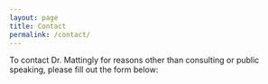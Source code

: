 ```yaml
---
layout: page
title: Contact
permalink: /contact/
---
```

To contact Dr. Mattingly for reasons other than consulting or public speaking, please fill out the form below:

<div id="formkeep-embed" data-formkeep-url="https://formkeep.com/p/17171553d6899ef025a8d00d6fd9d995?embedded=1"></div>

<script type="text/javascript" src="https://pym.nprapps.org/pym.v1.min.js"></script>
<script type="text/javascript" src="https://formkeep-production-herokuapp-com.global.ssl.fastly.net/formkeep-embed.js"></script>

<!-- Get notified when the form is submitted, add your own code below: -->
<script>
const formkeepEmbed = document.querySelector('#formkeep-embed')

formkeepEmbed.addEventListener('formkeep-embed:submitting', _event => {
  console.log('Submitting form...')
})

formkeepEmbed.addEventListener('formkeep-embed:submitted', _event => {
  console.log('Submitted form...')
})
</script>
